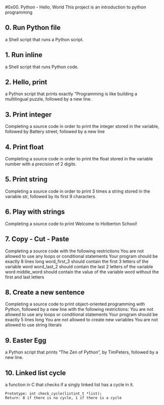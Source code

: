 #0x00. Python - Hello, World
This project is an introduction to python programming

## 0. Run Python file 
a Shell script that runs a Python script.
## 1. Run inline 
a Shell script that runs Python code.
## 2. Hello, print 
a Python script that prints exactly "Programming is like building a multilingual puzzle, followed by a new line.
## 3. Print integer 
Completing a source code in order to print the integer stored in the variable, followed by Battery street, followed by a new line
## 4. Print float 
Completing a  source code in order to print the float stored in the variable number with a precision of 2 digits.
## 5. Print string
Completing a source code in order to print 3 times a string stored in the variable str, followed by its first 9 characters.
## 6. Play with strings 
Completing a source code to print Welcome to Holberton School!
## 7. Copy - Cut - Paste 
Completing a source code with the following restrictions
You are not allowed to use any loops or conditional statements
Your program should be exactly 8 lines long
word_first_3 should contain the first 3 letters of the variable word
word_last_2 should contain the last 2 letters of the variable word
middle_word should contain the value of the variable word without the first and last letters
## 8. Create a new sentence 
Completing a source code to print object-oriented programming with Python, followed by a new line with the following restrictions:
You are not allowed to use any loops or conditional statements
Your program should be exactly 5 lines long
You are not allowed to create new variables
You are not allowed to use string literals
## 9. Easter Egg 
a Python script that prints “The Zen of Python”, by TimPeters, followed by a new line.
## 10. Linked list cycle 
a function in C that checks if a singly linked list has a cycle in it.

    Prototype: int check_cycle(listint_t *list);
    Return: 0 if there is no cycle, 1 if there is a cycle
